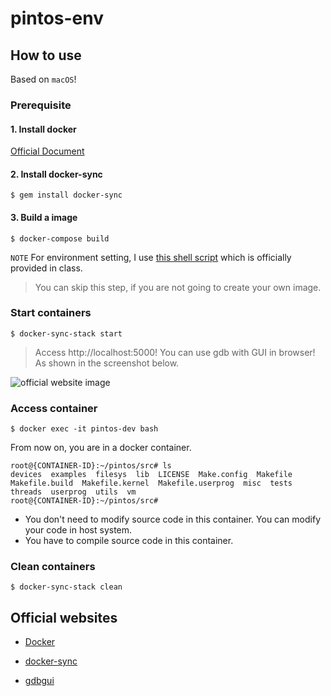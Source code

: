 # pintos-env

## How to use 
Based on `macOS`!

### Prerequisite
#### 1. Install docker 
[Official Document](https://docs.docker.com/install/)
#### 2. Install docker-sync
```
$ gem install docker-sync
```
#### 3. Build a image
```
$ docker-compose build
```
`NOTE` For environment setting, I use [this shell script](https://gist.github.com/minsuu/19a271ccf366e168501685c2bc2d6f03) which is officially provided in class.
> You can skip this step, if you are not going to create your own image.
### Start containers
```
$ docker-sync-stack start
```
> Access http://localhost:5000! You can use gdb with GUI in browser! As shown in the screenshot below.

![official website image](https://raw.githubusercontent.com/cs01/gdbgui/master/screenshots/gdbgui_animation.gif)

### Access container
```
$ docker exec -it pintos-dev bash
```
From now on, you are in a docker container.
```
root@{CONTAINER-ID}:~/pintos/src# ls
devices  examples  filesys  lib  LICENSE  Make.config  Makefile  Makefile.build  Makefile.kernel  Makefile.userprog  misc  tests  threads  userprog  utils  vm
root@{CONTAINER-ID}:~/pintos/src#
```
* You don't need to modify source code in this container. You can modify your code in host system.
* You have to compile source code in this container.

### Clean containers
```
$ docker-sync-stack clean
```

## Official websites
* [Docker](https://docs.docker.com/)

* [docker-sync](http://docker-sync.io/)

* [gdbgui](https://gdbgui.com/)

